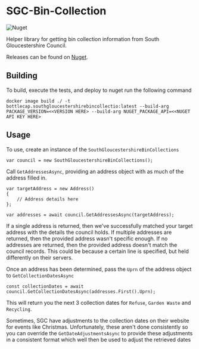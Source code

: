 # SGC-Bin-Collection
![Nuget](https://img.shields.io/nuget/v/Bottlecap.SouthGloucestershireBinCollection.svg)

Helper library for getting bin collection information from South Gloucestershire Council.

Releases can be found on [Nuget](https://www.nuget.org/packages/Bottlecap.SouthGloucestershireBinCollection/).

## Building

To build, execute the tests, and deploy to nuget run the following command

```
docker image build ./ -t bottlecap.southgloucestershirebincollectio:latest --build-arg PACKAGE_VERSION=<<VERSION HERE> --build-arg NUGET_PACKAGE_API=<<NUGET API KEY HERE>
```

## Usage

To use, create an instance of the `SouthGloucestershireBinCollections`

```
var council = new SouthGloucestershireBinCollections();

```

Call `GetAddressesAsync`, providing an address object with as much of the address filled in.

```
var targetAddress = new Address()
{
    // Address details here
};

var addresses = await council.GetAddressesAsync(targetAddress);
```

If a single address is returned, then we've successfully matched your target address with the details the council holds. If multiple addresses are returned, then the provided address wasn't specific enough. If no addresses are returned, then the provided address doesn't match the council records. This could be because a certain line is specified, but held differently on their servers.

Once an address has been determined, pass the `Uprn` of the address object to `GetCollectionDatesAsync`

```
const collectionDates = await council.GetCollectionDatesAsync(addresses.First().Uprn);

```

This will return you the next 3 collection dates for `Refuse`, `Garden Waste` and `Recycling`.

Sometimes, SGC have adjustments to the collection dates on their website for events like Christmas. Unfortunately, these aren't done consistently so you can override the `GetDateAdjustmentsAsync` to provide these adjustments in a consistent format which well then be used to adjust the retrieved dates